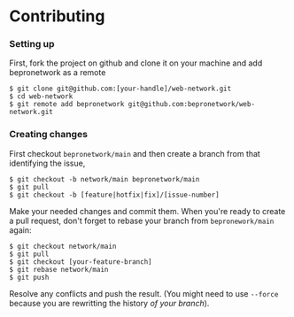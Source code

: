 # Contributing

### Setting up
First, fork the project on github and clone it on your machine and add bepronetwork as a remote
```
$ git clone git@github.com:[your-handle]/web-network.git
$ cd web-network
$ git remote add bepronetwork git@github.com:bepronetwork/web-network.git
```

### Creating changes
First checkout `bepronetwork/main` and then create a branch from that identifying the issue,

```
$ git checkout -b network/main bepronetwork/main 
$ git pull
$ git checkout -b [feature|hotfix|fix]/[issue-number]
```

Make your needed changes and commit them. When you're ready to create a pull request, don't forget
to rebase your branch from `bepronework/main` again:

```
$ git checkout network/main
$ git pull
$ git checkout [your-feature-branch]
$ git rebase network/main
$ git push
```

Resolve any conflicts and push the result. (You might need to use `--force` because you are
rewritting the history _of your branch_).
